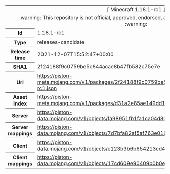 <html><table>
<tr><td colspan="2" align="center"><img width="0" height="0"><br/>⌈ Minecraft 1.18.1-rc1 ⌋<br/><img width="0" height="0"></td></tr>
<tr><td colspan="2" align="center"><img width="0" height="0"><br/>
:warning: This repository is not official, approved, endorsed, associated or connected with Mojang :warning:
<br/><img width="0" height="0"></td></tr>
<tr><th>Id</th><td>1.18.1-rc1</td></tr>
<tr><th>Type</th><td>releases-candidate</td></tr>
<tr><th>Release time</th><td>2021-12-07T15:52:47+00:00</td></tr>
<tr><th>SHA1</th><td>2f24188f9c0759be5c844acae8b47fb582c75e7e</td></tr>
<tr><th>Url</th><td><a href="https://piston-meta.mojang.com/v1/packages/2f24188f9c0759be5c844acae8b47fb582c75e7e/1.18.1-rc1.json">https://piston-meta.mojang.com/v1/packages/2f24188f9c0759be5c844acae8b47fb582c75e7e/1.18.1-rc1.json</a></td></tr>
<tr><th>Asset index</th><td><a href="https://piston-meta.mojang.com/v1/packages/d31a2e85ae149dd1b1a7070b22cb8887892fda6c/1.18.json">https://piston-meta.mojang.com/v1/packages/d31a2e85ae149dd1b1a7070b22cb8887892fda6c/1.18.json</a></td></tr>
<tr><th>Server</th><td><a href="https://piston-data.mojang.com/v1/objects/fa98951fb1fa1ca04d8d6283e91e667d91e6410d/server.jar">https://piston-data.mojang.com/v1/objects/fa98951fb1fa1ca04d8d6283e91e667d91e6410d/server.jar</a></td></tr>
<tr><th>Server mappings</th><td><a href="https://piston-data.mojang.com/v1/objects/7d7bfa82af5af763e01919942b56062267edaf38/server.txt">https://piston-data.mojang.com/v1/objects/7d7bfa82af5af763e01919942b56062267edaf38/server.txt</a></td></tr>
<tr><th>Client</th><td><a href="https://piston-data.mojang.com/v1/objects/e123b3b6b654213cd4f9f381dc17c1ad2f6b2fe2/client.jar">https://piston-data.mojang.com/v1/objects/e123b3b6b654213cd4f9f381dc17c1ad2f6b2fe2/client.jar</a></td></tr>
<tr><th>Client mappings</th><td><a href="https://piston-data.mojang.com/v1/objects/17cd609e90409b0b0eebf0ff0c969279bbe34c18/client.txt">https://piston-data.mojang.com/v1/objects/17cd609e90409b0b0eebf0ff0c969279bbe34c18/client.txt</a></td></tr>
</table></html>